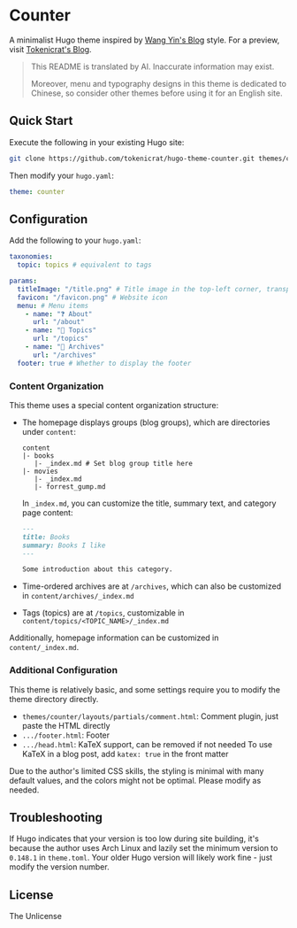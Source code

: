 # Counter

A minimalist Hugo theme inspired by [Wang Yin's Blog](https://www.yinwang.org/) style. For a preview, visit [Tokenicrat's Blog](https://blog.bytoken.link).

> This README is translated by AI. Inaccurate information may exist.
> 
> Moreover, menu and typography designs in this theme is dedicated to Chinese, so consider other themes before using it for an English site.

## Quick Start

Execute the following in your existing Hugo site:

```bash
git clone https://github.com/tokenicrat/hugo-theme-counter.git themes/counter
```

Then modify your `hugo.yaml`:

```yaml
theme: counter
```

## Configuration

Add the following to your `hugo.yaml`:

```yaml
taxonomies:
  topic: topics # equivalent to tags

params:
  titleImage: "/title.png" # Title image in the top-left corner, transparent background recommended
  favicon: "/favicon.png" # Website icon
  menu: # Menu items
    - name: "❓ About"
      url: "/about"
    - name: "🚏 Topics"
      url: "/topics"
    - name: "🔭 Archives"
      url: "/archives"
  footer: true # Whether to display the footer
```

### Content Organization

This theme uses a special content organization structure:

- The homepage displays groups (blog groups), which are directories under `content`:
  
  ```
  content
  |- books
     |- _index.md # Set blog group title here
  |- movies
     |- _index.md
     |- forrest_gump.md
  ```
  
  In `_index.md`, you can customize the title, summary text, and category page content:

  ```markdown
  ---
  title: Books
  summary: Books I like
  ---

  Some introduction about this category.
  ```
- Time-ordered archives are at `/archives`, which can also be customized in `content/archives/_index.md`
- Tags (topics) are at `/topics`, customizable in `content/topics/<TOPIC_NAME>/_index.md`

Additionally, homepage information can be customized in `content/_index.md`.

### Additional Configuration

This theme is relatively basic, and some settings require you to modify the theme directory directly.

- `themes/counter/layouts/partials/comment.html`: Comment plugin, just paste the HTML directly
- `.../footer.html`: Footer
- `.../head.html`: KaTeX support, can be removed if not needed
  To use KaTeX in a blog post, add `katex: true` in the front matter

Due to the author's limited CSS skills, the styling is minimal with many default values, and the colors might not be optimal. Please modify as needed.

## Troubleshooting

If Hugo indicates that your version is too low during site building, it's because the author uses Arch Linux and lazily set the minimum version to `0.148.1` in `theme.toml`. Your older Hugo version will likely work fine - just modify the version number.

## License

The Unlicense
